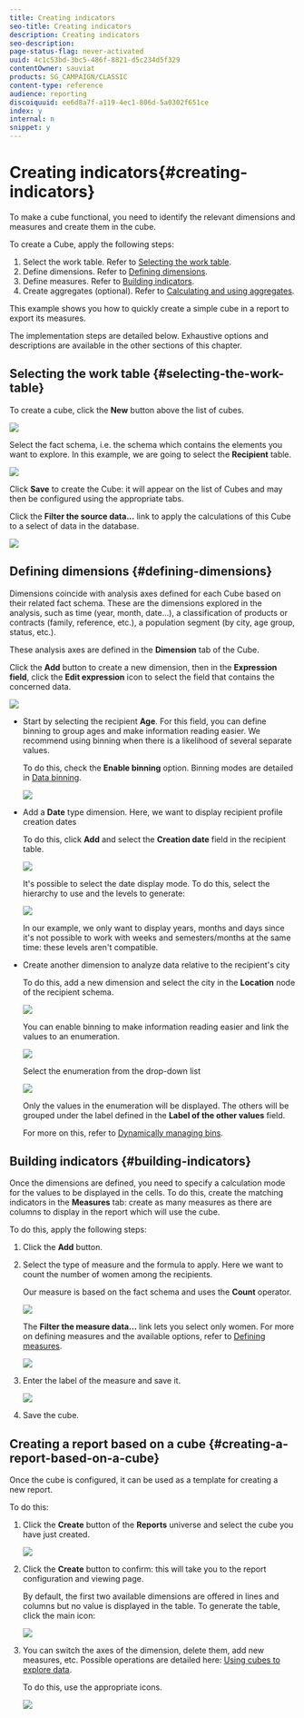 ```yaml
---
title: Creating indicators
seo-title: Creating indicators
description: Creating indicators
seo-description: 
page-status-flag: never-activated
uuid: 4c1c53bd-3bc5-486f-8821-d5c234d5f329
contentOwner: sauviat
products: SG_CAMPAIGN/CLASSIC
content-type: reference
audience: reporting
discoiquuid: ee6d8a7f-a119-4ec1-806d-5a0302f651ce
index: y
internal: n
snippet: y
---
```


# Creating indicators{#creating-indicators}

To make a cube functional, you need to identify the relevant dimensions and measures and create them in the cube.

To create a Cube, apply the following steps:

1. Select the work table. Refer to [Selecting the work table](../../reporting/using/creating-indicators.md#selecting-the-work-table).
1. Define dimensions. Refer to [Defining dimensions](../../reporting/using/creating-indicators.md#defining-dimensions).
1. Define measures. Refer to [Building indicators](../../reporting/using/creating-indicators.md#building-indicators).
1. Create aggregates (optional). Refer to [Calculating and using aggregates](../../reporting/using/creating-indicators.md#calculating-and-using-aggregates).

This example shows you how to quickly create a simple cube in a report to export its measures.

The implementation steps are detailed below. Exhaustive options and descriptions are available in the other sections of this chapter.

## Selecting the work table {#selecting-the-work-table}

To create a cube, click the **New** button above the list of cubes.

![](assets/s_advuser_cube_create.png)

Select the fact schema, i.e. the schema which contains the elements you want to explore. In this example, we are going to select the **Recipient** table.

![](assets/s_advuser_cube_wz_02.png)

Click **Save** to create the Cube: it will appear on the list of Cubes and may then be configured using the appropriate tabs.

Click the **Filter the source data...** link to apply the calculations of this Cube to a select of data in the database.

![](assets/s_advuser_cube_wz_03.png)

## Defining dimensions {#defining-dimensions}

Dimensions coincide with analysis axes defined for each Cube based on their related fact schema. These are the dimensions explored in the analysis, such as time (year, month, date...), a classification of products or contracts (family, reference, etc.), a population segment (by city, age group, status, etc.).

These analysis axes are defined in the **Dimension** tab of the Cube.

Click the **Add** button to create a new dimension, then in the **Expression field**, click the **Edit expression** icon to select the field that contains the concerned data.

![](assets/s_advuser_cube_wz_04.png)

* Start by selecting the recipient **Age**. For this field, you can define binning to group ages and make information reading easier. We recommend using binning when there is a likelihood of several separate values.

  To do this, check the **Enable binning** option. Binning modes are detailed in [Data binning](../../reporting/using/creating-indicators.md#data-binning).

  ![](assets/s_advuser_cube_wz_05.png)

* Add a **Date** type dimension. Here, we want to display recipient profile creation dates

  To do this, click **Add** and select the **Creation date** field in the recipient table.

  ![](assets/s_advuser_cube_wz_06.png)

  It's possible to select the date display mode. To do this, select the hierarchy to use and the levels to generate:

  ![](assets/s_advuser_cube_wz_07.png)

  In our example, we only want to display years, months and days since it's not possible to work with weeks and semesters/months at the same time: these levels aren't compatible.

* Create another dimension to analyze data relative to the recipient's city

  To do this, add a new dimension and select the city in the **Location** node of the recipient schema. 

  ![](assets/s_advuser_cube_wz_08.png)

  You can enable binning to make information reading easier and link the values to an enumeration.

  ![](assets/s_advuser_cube_wz_09.png)

  Select the enumeration from the drop-down list 

  ![](assets/s_advuser_cube_wz_10.png)

  Only the values in the enumeration will be displayed. The others will be grouped under the label defined in the **Label of the other values** field.

  For more on this, refer to [Dynamically managing bins](../../reporting/using/creating-indicators.md#-dynamically-managing-bins).

## Building indicators {#building-indicators}

Once the dimensions are defined, you need to specify a calculation mode for the values to be displayed in the cells. To do this, create the matching indicators in the **Measures** tab: create as many measures as there are columns to display in the report which will use the cube.

To do this, apply the following steps:

1. Click the **Add** button.
1. Select the type of measure and the formula to apply. Here we want to count the number of women among the recipients.

   Our measure is based on the fact schema and uses the **Count** operator.

   ![](assets/s_advuser_cube_wz_11.png)

   The **Filter the measure data...** link lets you select only women. For more on defining measures and the available options, refer to [Defining measures](../../reporting/using/creating-indicators.md#defining-measures).

   ![](assets/s_advuser_cube_wz_12.png)

1. Enter the label of the measure and save it.

   ![](assets/s_advuser_cube_wz_13.png)

1. Save the cube.

## Creating a report based on a cube {#creating-a-report-based-on-a-cube}

Once the cube is configured, it can be used as a template for creating a new report.

To do this:

1. Click the **Create** button of the **Reports** universe and select the cube you have just created.

   ![](assets/s_advuser_cube_wz_14.png)

1. Click the **Create** button to confirm: this will take you to the report configuration and viewing page.

   By default, the first two available dimensions are offered in lines and columns but no value is displayed in the table. To generate the table, click the main icon:

   ![](assets/s_advuser_cube_wz_15.png)

1. You can switch the axes of the dimension, delete them, add new measures, etc. Possible operations are detailed here: [Using cubes to explore data](../../reporting/using/using-cubes-to-explore-data.md).

   To do this, use the appropriate icons.

   ![](assets/s_advuser_cube_wz_16.png)

